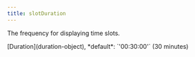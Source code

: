```yaml
---
title: slotDuration
---
```


The frequency for displaying time slots.

<div class='spec' markdown='1'>
[Duration](duration-object), *default*: `'00:30:00'` (30 minutes)
</div>
